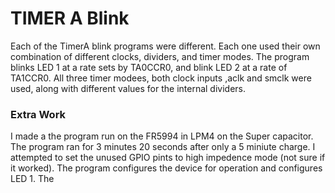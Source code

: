# TIMER A Blink
Each of the TimerA blink programs were different. Each one used their own combination of different clocks, dividers, and timer modes. The program blinks LED 1 at a rate sets by TA0CCR0, and blink LED 2 at a rate of TA1CCR0. All three timer modees, both clock inputs ,aclk and smclk were used, along with different values for the internal dividers. 

### Extra Work
I made a the program run on the FR5994 in LPM4 on the Super capacitor. The program ran for 3 minutes 20 seconds after only a 5 miniute charge. I attempted to set the unused GPIO pints to high impedence mode (not sure if it worked). The program configures the device for operation and configures LED 1. The 

